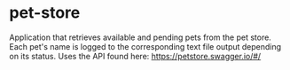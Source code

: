 # pet-store
Application that retrieves available and pending pets from the pet store.
Each pet's name is logged to the corresponding text file output depending on its status.
Uses the API found here: https://petstore.swagger.io/#/
